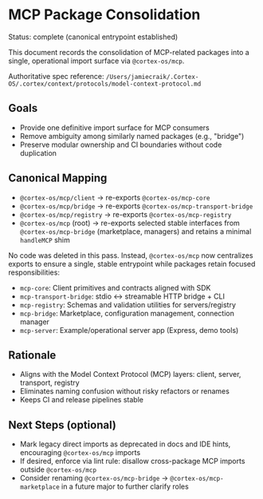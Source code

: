 # MCP Package Consolidation

Status: complete (canonical entrypoint established)

This document records the consolidation of MCP-related packages into a single, operational import surface via `@cortex-os/mcp`.

Authoritative spec reference: `/Users/jamiecraik/.Cortex-OS/.cortex/context/protocols/model-context-protocol.md`

## Goals

- Provide one definitive import surface for MCP consumers
- Remove ambiguity among similarly named packages (e.g., "bridge")
- Preserve modular ownership and CI boundaries without code duplication

## Canonical Mapping

- `@cortex-os/mcp/client` → re-exports `@cortex-os/mcp-core`
- `@cortex-os/mcp/bridge` → re-exports `@cortex-os/mcp-transport-bridge`
- `@cortex-os/mcp/registry` → re-exports `@cortex-os/mcp-registry`
- `@cortex-os/mcp` (root) → re-exports selected stable interfaces from `@cortex-os/mcp-bridge` (marketplace, managers) and retains a minimal `handleMCP` shim

No code was deleted in this pass. Instead, `@cortex-os/mcp` now centralizes exports to ensure a single, stable entrypoint while packages retain focused responsibilities:

- `mcp-core`: Client primitives and contracts aligned with SDK
- `mcp-transport-bridge`: stdio ↔ streamable HTTP bridge + CLI
- `mcp-registry`: Schemas and validation utilities for servers/registry
- `mcp-bridge`: Marketplace, configuration management, connection manager
- `mcp-server`: Example/operational server app (Express, demo tools)

## Rationale

- Aligns with the Model Context Protocol (MCP) layers: client, server, transport, registry
- Eliminates naming confusion without risky refactors or renames
- Keeps CI and release pipelines stable

## Next Steps (optional)

- Mark legacy direct imports as deprecated in docs and IDE hints, encouraging `@cortex-os/mcp` imports
- If desired, enforce via lint rule: disallow cross-package MCP imports outside `@cortex-os/mcp`
- Consider renaming `@cortex-os/mcp-bridge` → `@cortex-os/mcp-marketplace` in a future major to further clarify roles

